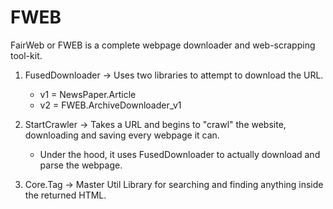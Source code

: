 # FWEB
FairWeb or FWEB is a complete webpage downloader and web-scrapping tool-kit.

1. FusedDownloader -> Uses two libraries to attempt to download the URL. 
    - v1 = NewsPaper.Article
    - v2 = FWEB.ArchiveDownloader_v1
2. StartCrawler -> Takes a URL and begins to "crawl" the website, downloading and saving every webpage it can.
    - Under the hood, it uses FusedDownloader to actually download and parse the webpage.

3. Core.Tag -> Master Util Library for searching and finding anything inside the returned HTML.
